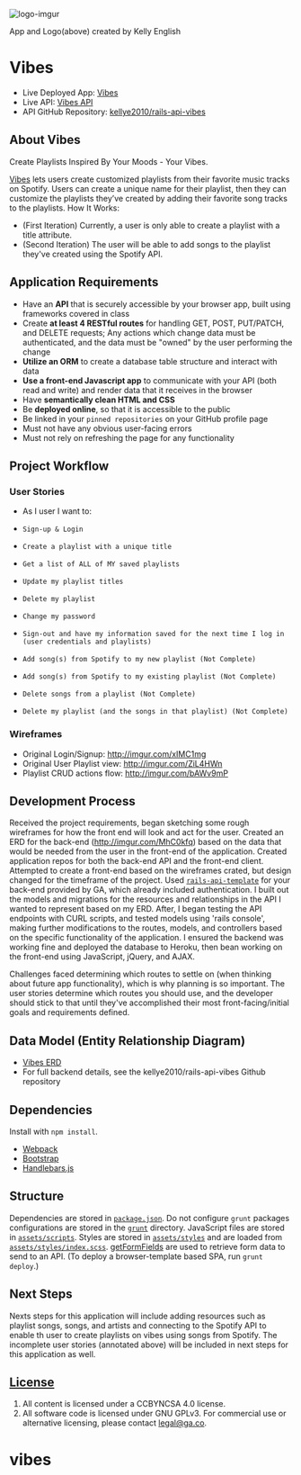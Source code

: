 ![logo-imgur](https://cloud.githubusercontent.com/assets/4691419/25890317/0e6b2d14-353b-11e7-9b48-358a08948e04.png)

App and Logo(above) created by Kelly English

# Vibes

- Live Deployed App: [Vibes](https://kellye2010.github.io/vibes/)
- Live API: [Vibes API](https://vibesforyou.herokuapp.com/)
- API GitHub Repository: [kellye2010/rails-api-vibes](https://github.com/kellye2010/rails-api-vibes)

## About Vibes


Create Playlists Inspired By Your Moods - Your Vibes.

[Vibes](https://kellye2010.github.io/vibes/) lets users create customized playlists from their favorite music tracks on Spotify. Users can create a unique name for their playlist, then they can customize the playlists they’ve created by adding their favorite song tracks to the playlists.
How It Works:
-   (First Iteration) Currently, a user is only able to create a playlist with a title attribute.
-   (Second Iteration) The user will be able to add songs to the playlist they've created using the Spotify API.


## Application Requirements

-   Have an **API** that is securely accessible by your browser app, built using
    frameworks covered in class
-   Create **at least 4 RESTful routes** for handling GET, POST, PUT/PATCH, and
    DELETE requests; Any actions which change data must be authenticated, and
    the data must be "owned" by the user performing the change
-   **Utilize an ORM** to create a database table structure and interact with
    data
-   **Use a front-end Javascript app** to communicate with your API (both read
    and write) and render data that it receives in the browser
-   Have **semantically clean HTML and CSS**
-   Be **deployed online**, so that it is accessible to the public
-   Be linked in your `pinned repositories` on your GitHub profile page
-   Must not have any obvious user-facing errors
-   Must not rely on refreshing the page for any functionality


## Project Workflow

### User Stories
-   As I user I want to:
-     Sign-up & Login
-     Create a playlist with a unique title
-     Get a list of ALL of MY saved playlists
-     Update my playlist titles
-     Delete my playlist
-     Change my password
-     Sign-out and have my information saved for the next time I log in (user credentials and playlists)
-     Add song(s) from Spotify to my new playlist (Not Complete)
-     Add song(s) from Spotify to my existing playlist (Not Complete)
-     Delete songs from a playlist (Not Complete)
-     Delete my playlist (and the songs in that playlist) (Not Complete)

### Wireframes
-   Original Login/Signup: http://imgur.com/xIMC1mg
-   Original User Playlist view: http://imgur.com/ZiL4HWn
-   Playlist CRUD actions flow: http://imgur.com/bAWv9mP


## Development Process

Received the project requirements, began sketching some rough wireframes for how the front end will look and act for the user. Created an ERD for the back-end (http://imgur.com/MhC0kfq) based on the data that would be needed from the user in the front-end of the application. Created application repos for both the back-end API and the front-end client. Attempted to create a front-end based on the wireframes crated, but design changed for the timeframe of the project. Used     [`rails-api-template`](https://github.com/ga-wdi-boston/rails-api-template) for your back-end provided by GA, which already included authentication. I built out the models and migrations for the resources and relationships  in the API I wanted to represent based on my ERD. After, I began testing the API endpoints with CURL scripts, and tested models using 'rails console', making further modifications to the routes, models, and controllers based on the specific functionality of the application. I ensured the backend was working fine and deployed the database to Heroku, then bean working on the front-end using JavaScript, jQuery, and AJAX.

Challenges faced determining which routes to settle on (when thinking about future app functionality), which is why planning is so important. The user stories determine which routes you should use, and the developer should stick to that until they've accomplished their most front-facing/initial goals and requirements defined.

## Data Model (Entity Relationship Diagram)

-   [Vibes ERD](https://cloud.githubusercontent.com/assets/4691419/25890338/17ebb552-353b-11e7-91e4-5a72c8dcd4eb.png)
-   For full backend details, see the kellye2010/rails-api-vibes Github repository

## Dependencies

Install with `npm install`.

-   [Webpack](https://webpack.github.io)
-   [Bootstrap](http://getbootstrap.com)
-   [Handlebars.js](http://handlebarsjs.com)


## Structure

Dependencies are stored in [`package.json`](package.json). Do not configure `grunt` packages configurations are stored in the
[`grunt`](grunt) directory. JavaScript files are stored in [`assets/scripts`](assets/scripts). Styles are stored in [`assets/styles`](assets/styles) and are loaded from [`assets/styles/index.scss`](assets/styles/index.scss). [getFormFields](forms.md) are used to retrieve form data to send to an API.
(To deploy a browser-template based SPA, run `grunt deploy`.)

## Next Steps

Nexts steps for this application will include adding resources such as playlist songs, songs, and artists and connecting to the Spotify API to enable th user to create playlists on vibes using songs from Spotify. The incomplete user stories (annotated above) will be included in next steps for this application as well.


## [License](LICENSE)

1.  All content is licensed under a CC­BY­NC­SA 4.0 license.
1.  All software code is licensed under GNU GPLv3. For commercial use or
    alternative licensing, please contact legal@ga.co.
# vibes
